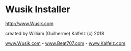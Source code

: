 # Wusik Installer

http://www.Wusik.com

created by William (Guilherme) Kalfelz (c) 2018

www.Wusik.com - www.Beat707.com - www.Kalfelz.com